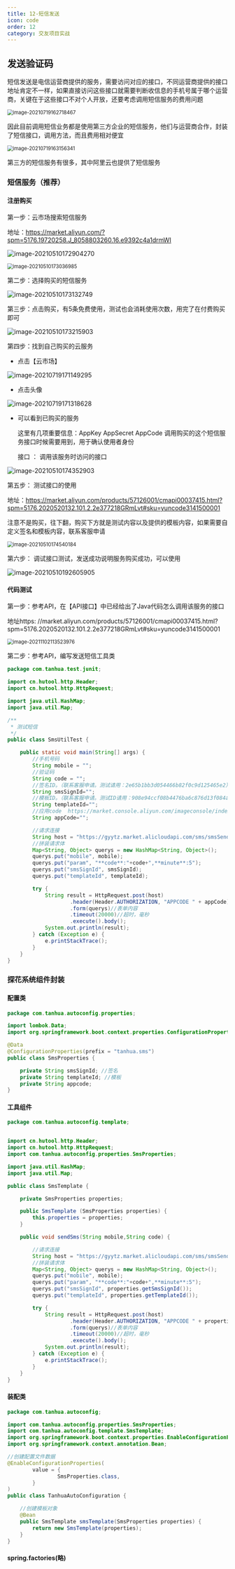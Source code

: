 ```yaml
---
title: 12-短信发送
icon: code
order: 12
category: 交友项目实战
---
```


## 发送验证码

短信发送是电信运营商提供的服务，需要访问对应的接口，不同运营商提供的接口地址肯定不一样，如果直接访问这些接口就需要判断收信息的手机号属于哪个运营商，关键在于这些接口不对个人开放，还要考虑调用短信服务的费用问题

<img src="./assets/image-20210719162718467.png" alt="image-20210719162718467" style="zoom:80%;" />



因此目前调用短信业务都是使用第三方企业的短信服务，他们与运营商合作，封装了短信接口，调用方法，而且费用相对便宜

<img src="./assets/image-20210719163156341.png" alt="image-20210719163156341" style="zoom:80%;" />

第三方的短信服务有很多，其中阿里云也提供了短信服务

### 短信服务（推荐）

#### 注册购买

第一步：云市场搜索短信服务

地址：https://market.aliyun.com/?spm=5176.19720258.J_8058803260.16.e9392c4a1drmWI

![image-20210510172904270](assets\image-20210510172904270.png)

<img src="./assets/image-20210510173036985.png" alt="image-20210510173036985" style="zoom:80%;" />



第二步：选择购买的短信服务

![image-20210510173132749](assets\image-20210510173132749.png)

第三步：点击购买，有5条免费使用，测试也会消耗使用次数，用完了在付费购买即可

![image-20210510173215903](assets\image-20210510173215903.png)

第四步：找到自己购买的云服务

- 点击【云市场】

![image-20210719171149295](assets\image-20210719171149295.png)

- 点击头像

![image-20210719171318628](assets\image-20210719171318628.png)

- 可以看到已购买的服务

  这里有几项重要信息：AppKey AppSecret AppCode 调用购买的这个短信服务接口时候需要用到，用于确认使用者身份

  接口 ： 调用该服务时访问的接口

![image-20210510174352903](assets\image-20210510174352903.png)

第五步： 测试接口的使用

地址：https://market.aliyun.com/products/57126001/cmapi00037415.html?spm=5176.2020520132.101.2.2e377218GRmLvt#sku=yuncode3141500001

注意不是购买，往下翻，购买下方就是测试内容以及提供的模板内容，如果需要自定义签名和模板内容，联系客服申请

<img src="./assets/image-20210510174540184.png" alt="image-20210510174540184" style="zoom:80%;" />



第六步： 调试接口测试，发送成功说明服务购买成功，可以使用

![image-20210510192605905](assets\image-20210510192605905.png)

#### 代码测试

第一步：参考API，在【API接口】中已经给出了Java代码怎么调用该服务的接口

地址https:
//market.aliyun.com/products/57126001/cmapi00037415.html?spm=5176.2020520132.101.2.2e377218GRmLvt#sku=yuncode3141500001

<img src="./assets/image-20211102113523976.png" alt="image-20211102113523976" style="zoom:80%;" /> 

第二步：参考API，编写发送短信工具类

```java
package com.tanhua.test.junit;

import cn.hutool.http.Header;
import cn.hutool.http.HttpRequest;

import java.util.HashMap;
import java.util.Map;

/**
 * 测试短信
 */
public class SmsUtilTest {

    public static void main(String[] args) {
        //手机号码
        String mobile = "";
        //验证码
        String code = "";
        //签名ID。（联系客服申请。测试请用：2e65b1bb3d054466b82f0c9d125465e2）
        String smsSignId="";
        //模板ID。（联系客服申请。测试ID请用：908e94ccf08b4476ba6c876d13f084ad，短信内容为 { 验证码：**code**，**minute**分钟内有效，请勿泄漏于他人！}）
        String templateId="";
        //应用code  https://market.console.aliyun.com/imageconsole/index.htm?#/bizlist?_k=r5f9m0 查找
        String appCode="";

        //请求连接
        String host = "https://gyytz.market.alicloudapi.com/sms/smsSend";
        //拼装请求体
        Map<String, Object> querys = new HashMap<String, Object>();
        querys.put("mobile", mobile);
        querys.put("param", "**code**:"+code+",**minute**:5");
        querys.put("smsSignId", smsSignId);
        querys.put("templateId", templateId);

        try {
            String result = HttpRequest.post(host)
                    .header(Header.AUTHORIZATION, "APPCODE " + appCode)//头信息，多个头信息多次调用此方法即可
                    .form(querys)//表单内容
                    .timeout(20000)//超时，毫秒
                    .execute().body();
            System.out.println(result);
        } catch (Exception e) {
            e.printStackTrace();
        }
    }
}
```

### 探花系统组件封装

#### 配置类

```java
package com.tanhua.autoconfig.properties;

import lombok.Data;
import org.springframework.boot.context.properties.ConfigurationProperties;

@Data
@ConfigurationProperties(prefix = "tanhua.sms")
public class SmsProperties {

    private String smsSignId; //签名
    private String templateId; //模板
    private String appcode;
}
```

#### 工具组件

```java
package com.tanhua.autoconfig.template;


import cn.hutool.http.Header;
import cn.hutool.http.HttpRequest;
import com.tanhua.autoconfig.properties.SmsProperties;

import java.util.HashMap;
import java.util.Map;

public class SmsTemplate {

    private SmsProperties properties;

    public SmsTemplate (SmsProperties properties) {
        this.properties = properties;
    }

    public void sendSms(String mobile,String code) {

        //请求连接
        String host = "https://gyytz.market.alicloudapi.com/sms/smsSend";
        //拼装请求体
        Map<String, Object> querys = new HashMap<String, Object>();
        querys.put("mobile", mobile);
        querys.put("param", "**code**:"+code+",**minute**:5");
        querys.put("smsSignId", properties.getSmsSignId());
        querys.put("templateId", properties.getTemplateId());

        try {
            String result = HttpRequest.post(host)
                    .header(Header.AUTHORIZATION, "APPCODE " + properties.getAppcode())//头信息，多个头信息多次调用此方法即可
                    .form(querys)//表单内容
                    .timeout(20000)//超时，毫秒
                    .execute().body();
            System.out.println(result);
        } catch (Exception e) {
            e.printStackTrace();
        }
    }
}
```

#### 装配类

```java
package com.tanhua.autoconfig;

import com.tanhua.autoconfig.properties.SmsProperties;
import com.tanhua.autoconfig.template.SmsTemplate;
import org.springframework.boot.context.properties.EnableConfigurationProperties;
import org.springframework.context.annotation.Bean;

//创建配置文件数据
@EnableConfigurationProperties(
        value = {
                SmsProperties.class,
        }
)
public class TanhuaAutoConfiguration {

    //创建模板对象
    @Bean
    public SmsTemplate smsTemplate(SmsProperties properties) {
        return new SmsTemplate(properties);
    }
}
```

#### spring.factories(略)
